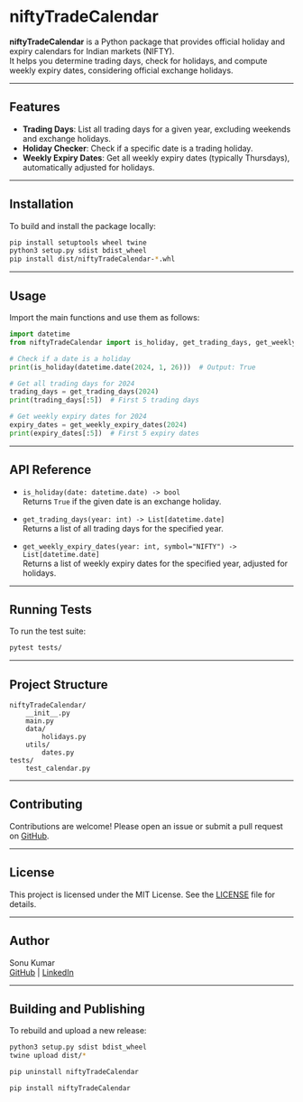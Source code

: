 # niftyTradeCalendar

**niftyTradeCalendar** is a Python package that provides official holiday and expiry calendars for Indian markets (NIFTY).  
It helps you determine trading days, check for holidays, and compute weekly expiry dates, considering official exchange holidays.

---

## Features

- **Trading Days**: List all trading days for a given year, excluding weekends and exchange holidays.
- **Holiday Checker**: Check if a specific date is a trading holiday.
- **Weekly Expiry Dates**: Get all weekly expiry dates (typically Thursdays), automatically adjusted for holidays.

---

## Installation

To build and install the package locally:

```sh
pip install setuptools wheel twine
python3 setup.py sdist bdist_wheel
pip install dist/niftyTradeCalendar-*.whl
```

---

## Usage

Import the main functions and use them as follows:

```python
import datetime
from niftyTradeCalendar import is_holiday, get_trading_days, get_weekly_expiry_dates

# Check if a date is a holiday
print(is_holiday(datetime.date(2024, 1, 26)))  # Output: True

# Get all trading days for 2024
trading_days = get_trading_days(2024)
print(trading_days[:5])  # First 5 trading days

# Get weekly expiry dates for 2024
expiry_dates = get_weekly_expiry_dates(2024)
print(expiry_dates[:5])  # First 5 expiry dates
```

---

## API Reference

- `is_holiday(date: datetime.date) -> bool`  
  Returns `True` if the given date is an exchange holiday.

- `get_trading_days(year: int) -> List[datetime.date]`  
  Returns a list of all trading days for the specified year.

- `get_weekly_expiry_dates(year: int, symbol="NIFTY") -> List[datetime.date]`  
  Returns a list of weekly expiry dates for the specified year, adjusted for holidays.

---

## Running Tests

To run the test suite:

```sh
pytest tests/
```

---

## Project Structure

```
niftyTradeCalendar/
    __init__.py
    main.py
    data/
        holidays.py
    utils/
        dates.py
tests/
    test_calendar.py
```

---

## Contributing

Contributions are welcome! Please open an issue or submit a pull request on [GitHub](https://github.com/skrdeveloper1/niftyTradeCalendar).

---

## License

This project is licensed under the MIT License. See the [LICENSE](LICENSE) file for details.

---

## Author

Sonu Kumar  
[GitHub](https://github.com/skrdeveloper1/niftyTradeCalendar) | [LinkedIn](https://in.linkedin.com/in/skrdeveloper1)

---

## Building and Publishing

To rebuild and upload a new release:

```sh
python3 setup.py sdist bdist_wheel
twine upload dist/*
```

```sh
pip uninstall niftyTradeCalendar
```

```sh
pip install niftyTradeCalendar
```
